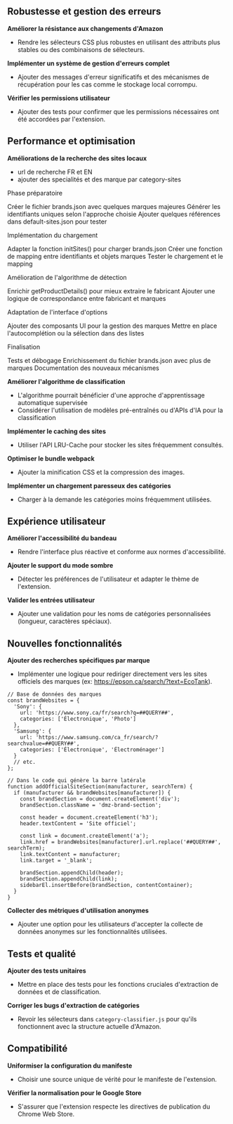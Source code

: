 ## Robustesse et gestion des erreurs

**Améliorer la résistance aux changements d'Amazon**
   - Rendre les sélecteurs CSS plus robustes en utilisant des attributs plus stables ou des combinaisons de sélecteurs.

**Implémenter un système de gestion d'erreurs complet**
   - Ajouter des messages d'erreur significatifs et des mécanismes de récupération pour les cas comme le stockage local corrompu.

**Vérifier les permissions utilisateur**
   - Ajouter des tests pour confirmer que les permissions nécessaires ont été accordées par l'extension.


## Performance et optimisation

**Améliorations de la recherche des sites locaux**

- url de recherche FR et EN
- ajouter des specialités et des marque par category-sites

Phase préparatoire

Créer le fichier brands.json avec quelques marques majeures
Générer les identifiants uniques selon l'approche choisie
Ajouter quelques références dans default-sites.json pour tester


Implémentation du chargement

Adapter la fonction initSites() pour charger brands.json
Créer une fonction de mapping entre identifiants et objets marques
Tester le chargement et le mapping


Amélioration de l'algorithme de détection

Enrichir getProductDetails() pour mieux extraire le fabricant
Ajouter une logique de correspondance entre fabricant et marques


Adaptation de l'interface d'options

Ajouter des composants UI pour la gestion des marques
Mettre en place l'autocomplétion ou la sélection dans des listes


Finalisation

Tests et débogage
Enrichissement du fichier brands.json avec plus de marques
Documentation des nouveaux mécanismes

**Améliorer l'algorithme de classification**
   - L'algorithme pourrait bénéficier d'une approche d'apprentissage automatique supervisée
   - Considérer l'utilisation de modèles pré-entraînés ou d'APIs d'IA pour la classification

**Implémenter le caching des sites**
   - Utiliser l'API LRU-Cache pour stocker les sites fréquemment consultés.

**Optimiser le bundle webpack**
   - Ajouter la minification CSS et la compression des images.

**Implémenter un chargement paresseux des catégories**
   - Charger à la demande les catégories moins fréquemment utilisées.

## Expérience utilisateur

**Améliorer l'accessibilité du bandeau**
   - Rendre l'interface plus réactive et conforme aux normes d'accessibilité.

**Ajouter le support du mode sombre**
   - Détecter les préférences de l'utilisateur et adapter le thème de l'extension.

**Valider les entrées utilisateur**
   - Ajouter une validation pour les noms de catégories personnalisées (longueur, caractères spéciaux).

## Nouvelles fonctionnalités

**Ajouter des recherches spécifiques par marque**
   - Implémenter une logique pour rediriger directement vers les sites officiels des marques (ex: https://epson.ca/search/?text=EcoTank).

```
// Base de données des marques
const brandWebsites = {
  'Sony': {
    url: 'https://www.sony.ca/fr/search?q=##QUERY##',
    categories: ['Électronique', 'Photo']
  },
  'Samsung': {
    url: 'https://www.samsung.com/ca_fr/search/?searchvalue=##QUERY##',
    categories: ['Électronique', 'Électroménager']
  }
  // etc.
};

// Dans le code qui génère la barre latérale
function addOfficialSiteSection(manufacturer, searchTerm) {
  if (manufacturer && brandWebsites[manufacturer]) {
    const brandSection = document.createElement('div');
    brandSection.className = 'dmz-brand-section';
    
    const header = document.createElement('h3');
    header.textContent = 'Site officiel';
    
    const link = document.createElement('a');
    link.href = brandWebsites[manufacturer].url.replace('##QUERY##', searchTerm);
    link.textContent = manufacturer;
    link.target = '_blank';
    
    brandSection.appendChild(header);
    brandSection.appendChild(link);
    sidebarEl.insertBefore(brandSection, contentContainer);
  }
}
```

**Collecter des métriques d'utilisation anonymes**
   - Ajouter une option pour les utilisateurs d'accepter la collecte de données anonymes sur les fonctionnalités utilisées.

## Tests et qualité

**Ajouter des tests unitaires**
   - Mettre en place des tests pour les fonctions cruciales d'extraction de données et de classification.

**Corriger les bugs d'extraction de catégories**
   - Revoir les sélecteurs dans `category-classifier.js` pour qu'ils fonctionnent avec la structure actuelle d'Amazon.


## Compatibilité

**Uniformiser la configuration du manifeste**
   - Choisir une source unique de vérité pour le manifeste de l'extension.

**Vérifier la normalisation pour le Google Store**
   - S'assurer que l'extension respecte les directives de publication du Chrome Web Store.

